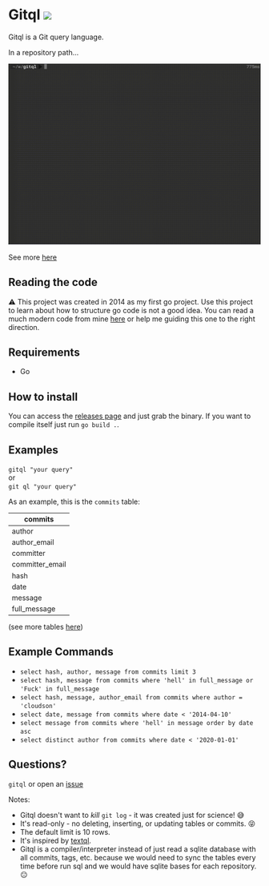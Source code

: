 Gitql ![](https://github.com/cloudson/gitql/workflows/CI/badge.svg)
===============

Gitql is a Git query language.

In a repository path...

![how to use](howtouse.gif)

See more [here](https://asciinema.org/a/97094)

## Reading the code 
⚠️ This project was created in 2014 as my first go project. Use this project to learn about how to structure go code is not a good idea. You can read a much modern code from mine [here](https://github.com/filhodanuvem/polyglot) or help me guiding this one to the right direction. 

## Requirements 
- Go  

## How to install

You can access the [releases page](https://github.com/cloudson/gitql/releases) and just grab the binary. If you want to compile itself just run `go build .`.

## Examples

`gitql "your query" `  
or  
`git ql "your query" `

As an example, this is the `commits` table:

| commits |
| ---------|
| author |
| author_email |
| committer |
| committer_email |
| hash |
| date |
| message |
| full_message |

(see more tables [here](tables.md))

## Example Commands
* `select hash, author, message from commits limit 3`
* `select hash, message from commits where 'hell' in full_message or 'Fuck' in full_message`
* `select hash, message, author_email from commits where author = 'cloudson'`
* `select date, message from commits where date < '2014-04-10'`
* `select message from commits where 'hell' in message order by date asc`
* `select distinct author from commits where date < '2020-01-01'`

## Questions?

`gitql` or open an [issue](https://github.com/cloudson/gitql/issues)

Notes:
* Gitql doesn't want to _kill_ `git log` - it was created just for science! :sweat_smile:
* It's read-only - no deleting, inserting, or updating tables or commits. :stuck_out_tongue_closed_eyes:
* The default limit is 10 rows.
* It's inspired by [textql](https://github.com/dinedal/textql).
* Gitql is a compiler/interpreter instead of just read a sqlite database with all commits, tags, etc. because we would need to sync the tables every time before run sql and we would have sqlite bases for each repository. :neutral_face:
